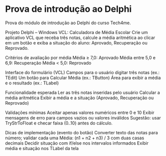 # Prova de introdução ao Delphi
Prova do módulo de introdução ao Delphi do curso Tech4me.

Projeto Delphi – Windows VCL: Calculadora de Média Escolar
Crie um aplicativo VCL que receba três notas, calcule a média aritmética ao clicar em um botão e exiba a situação do aluno: Aprovado, Recuperação ou Reprovado.

Critérios de avaliação por média
Média ≥ 7,0: Aprovado
Média entre 5,0 e 6,9: Recuperação
Média < 5,0: Reprovado

Interface do formulário (VCL)
Campos para o usuário digitar três notas (ex.: TEdit)
Um botão para Calcular Média (ex.: TButton)
Área para exibir a média e o resultado (ex.: TLabel)

Funcionalidade esperada
Ler as três notas inseridas pelo usuário
Calcular a média aritmética
Exibir a média e a situação (Aprovado, Recuperação ou Reprovado)

Validações mínimas
Aceitar apenas valores numéricos entre 0 e 10
Exibir mensagens de erro para campos vazios ou valores inválidos
Sugestão: usar TryStrToFloat e checar faixa (0..10) antes do cálculo.

Dicas de implementação (evento do botão)
Converter texto das notas para número; validar cada uma
Média: (n1 + n2 + n3) / 3 com duas casas decimais
Decidir situação com if/else nos intervalos informados
Exibir média e situação nos TLabel da tela